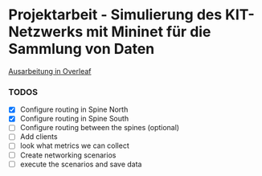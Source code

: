 # Projektarbeit - Simulierung des KIT-Netzwerks mit Mininet für die Sammlung von Daten

[Ausarbeitung in Overleaf](https://de.overleaf.com/read/vhmxkngntjpv#83789b)

### TODOS
- [x] Configure routing in Spine North
- [x] Configure routing in Spine South
- [ ] Configure routing between the spines (optional)
- [ ] Add clients
- [ ] look what metrics we can collect
- [ ] Create networking scenarios
- [ ] execute the scenarios and save data
